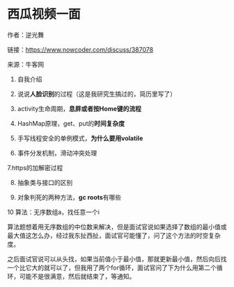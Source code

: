 # 西瓜视频一面

作者：逆光舞

链接：https://www.nowcoder.com/discuss/387078

来源：牛客网



1. 自我介绍

2. 说说**人脸识别**的过程（这是我研究生搞过的，简历里写了）

3. activity生命周期，**息屏或者按Home键的流程**

4. HashMap原理，get、put的**时间复杂度**

5. 手写线程安全的单例模式，**为什么要用volatile**

6. 事件分发机制，滑动冲突处理

7.https的加解密过程

8. 抽象类与接口的区别

9. 对象判死的两种方法，**gc roots**有哪些

10 算法：无序数组a，找任意一个i

算法题想着用无序数组的中位数来解决，但是面试官说如果选择了数组的最小值或最大值这怎么办，经过我东扯西扯，面试官可能懂了，问了这个方法的时空复杂度。

之后面试官说可以从头找，如果当前值小于最小值，那就更新最小值，然后向后找一个比它大的就可以了，但我用了两个for循环，面试官问了下为什么用第二个循环，可能不是很满意，然后就结束了，等通知。

